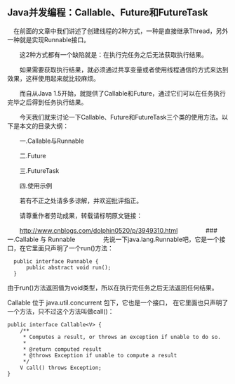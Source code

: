 
## Java并发编程：Callable、Future和FutureTask

　在前面的文章中我们讲述了创建线程的2种方式，一种是直接继承Thread，另外一种就是实现Runnable接口。

　　这2种方式都有一个缺陷就是：在执行完任务之后无法获取执行结果。

　　如果需要获取执行结果，就必须通过共享变量或者使用线程通信的方式来达到效果，这样使用起来就比较麻烦。

　　而自从Java 1.5开始，就提供了Callable和Future，通过它们可以在任务执行完毕之后得到任务执行结果。

　　今天我们就来讨论一下Callable、Future和FutureTask三个类的使用方法。以下是本文的目录大纲：

　　一.Callable与Runnable

　　二.Future

　　三.FutureTask

　　四.使用示例

　　若有不正之处请多多谅解，并欢迎批评指正。

　　请尊重作者劳动成果，转载请标明原文链接：

　　http://www.cnblogs.com/dolphin0520/p/3949310.html
　　
　　### 一.Callable 与 Runnable 
　　
　　先说一下java.lang.Runnable吧，它是一个接口，在它里面只声明了一个run()方法：
　　
```
  public interface Runnable {
      public abstract void run();
  }

```
由于run()方法返回值为void类型，所以在执行完任务之后无法返回任何结果。

Callable 位于 java.util.concurrent 包下，它也是一个接口，
在它里面也只声明了一个方法，只不过这个方法叫做call()：

```
public interface Callable<V> {
    /**
     * Computes a result, or throws an exception if unable to do so.
     *
     * @return computed result
     * @throws Exception if unable to compute a result
     */
    V call() throws Exception;
}

```
　　
　　
　　
　　
　　
